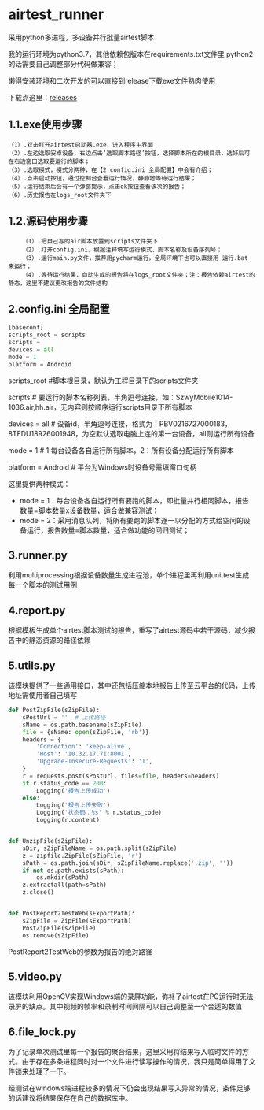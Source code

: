 # airtest_runner
采用python多进程，多设备并行批量airtest脚本

我的运行环境为python3.7，其他依赖包版本在requirements.txt文件里
python2的话需要自己调整部分代码做兼容；

懒得安装环境和二次开发的可以直接到release下载exe文件熟肉使用

下载点这里：[releases](https://github.com/buffaloleo143/airtest_runner/releases)

## 1.1.exe使用步骤
	（1）.双击打开airtest启动器.exe，进入程序主界面
	（2）.左边选取安卓设备，右边点击‘选取脚本路径’按钮，选择脚本所在的根目录，选好后可在右边窗口选取要运行的脚本；
	（3）.选取模式，模式分两种，在【2.config.ini 全局配置】中会有介绍；
	（4）.点击启动按钮，通过控制台查看运行情况，静静地等待运行结果；
	（5）.运行结束后会有一个弹窗提示，点击ok按钮查看该次的报告；
	（6）.历史报告在logs_root文件夹下

## 1.2.源码使用步骤

		（1）.把自己写的air脚本放置到scripts文件夹下
		（2）.打开config.ini，根据注释填写运行模式、脚本名称及设备序列号；
		（3）.运行main.py文件，推荐用pycharm运行，全局环境下也可以直接用 运行.bat 来运行；
		（4）.等待运行结果，自动生成的报告将在logs_root文件夹；注：报告依赖airtest的静态，这里不建议更改报告的文件结构
 
## 2.config.ini 全局配置

```python
[baseconf]
scripts_root = scripts
scripts = 
devices = all
mode = 1
platform = Android

```
scripts_root  #脚本根目录，默认为工程目录下的scripts文件夹

scripts   # 要运行的脚本名称列表，半角逗号连接，如：SzwyMobile1014-1036.air,hh.air，无内容则按顺序运行scripts目录下所有脚本

devices = all  # 设备id，半角逗号连接，格式为：PBV0216727000183，8TFDU18926001948，为空默认选取电脑上连的第一台设备，all则运行所有设备

mode = 1  # 1:每台设备各自运行所有脚本，2：所有设备分配运行所有脚本

platform = Android  # 平台为Windows时设备号需填窗口句柄

这里提供两种模式：
 - mode = 1：每台设备各自运行所有要跑的脚本，即批量并行相同脚本，报告数量=脚本数量x设备数量，适合做兼容测试；
 - mode = 2：采用消息队列，将所有要跑的脚本逐一以分配的方式给空闲的设备运行，报告数量=脚本数量，适合做功能的回归测试；


## 3.runner.py 
利用multiprocessing根据设备数量生成进程池，单个进程里再利用unittest生成每一个脚本的测试用例

## 4.report.py
根据模板生成单个airtest脚本测试的报告，重写了airtest源码中若干源码，减少报告中的静态资源的路径依赖

## 5.utils.py
该模块提供了一些通用接口，其中还包括压缩本地报告上传至云平台的代码，上传地址需使用者自己填写

```python
def PostZipFile(sZipFile):
	sPostUrl = ''  # 上传路径
	sName = os.path.basename(sZipFile)
	file = {sName: open(sZipFile, 'rb')}
	headers = {
		'Connection': 'keep-alive',
		'Host': '10.32.17.71:8001',
		'Upgrade-Insecure-Requests': '1',
	}
	r = requests.post(sPostUrl, files=file, headers=headers)
	if r.status_code == 200:
		Logging('报告上传成功')
	else:
		Logging('报告上传失败')
		Logging('状态码：%s' % r.status_code)
		Logging(r.content)


def UnzipFile(sZipFile):
	sDir, sZipFileName = os.path.split(sZipFile)
	z = zipfile.ZipFile(sZipFile, 'r')
	sPath = os.path.join(sDir, sZipFileName.replace('.zip', ''))
	if not os.path.exists(sPath):
		os.mkdir(sPath)
	z.extractall(path=sPath)
	z.close()


def PostReport2TestWeb(sExportPath):
	sZipFile = ZipFile(sExportPath)
	PostZipFile(sZipFile)
	os.remove(sZipFile)
```
PostReport2TestWeb的参数为报告的绝对路径

## 5.video.py
该模块利用OpenCV实现Windows端的录屏功能，弥补了airtest在PC运行时无法录屏的缺点。其中视频的帧率和录制时间间隔可以自己调整至一个合适的数值

## 6.file_lock.py
为了记录单次测试里每一个报告的聚合结果，这里采用将结果写入临时文件的方式。由于存在多条进程同时对一个文件进行读写操作的情况，我只是简单得用了文件锁来处理了一下。

经测试在windows端进程较多的情况下仍会出现结果写入异常的情况，条件足够的话建议将结果保存在自己的数据库中。
